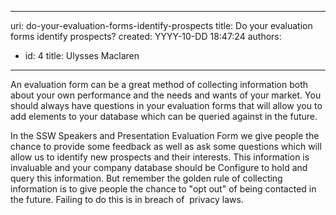 

---
uri: do-your-evaluation-forms-identify-prospects
title: Do your evaluation forms identify prospects?
created: YYYY-10-DD 18:47:24
authors:
  - id: 4
    title: Ulysses Maclaren
---




<span class='intro'> <p>An evaluation form can be a great method of collecting information both about your own performance and the needs and wants of your market. You should always have questions in your evaluation forms that will allow you to add elements to your database which can be queried against in the future. <br></p> </span>

<p>In the SSW Speakers and Presentation Evaluation Form we give people the chance to provide some feedback as well as ask some questions which will allow us to identify new prospects and their interests. This information is invaluable and your company database should be Configure to hold and query this information. But remember the golden rule of collecting information is to give people the chance to &quot;opt out&quot; of being contacted in the future. Failing to do this is in breach of&#160; privacy laws. ​</p>


